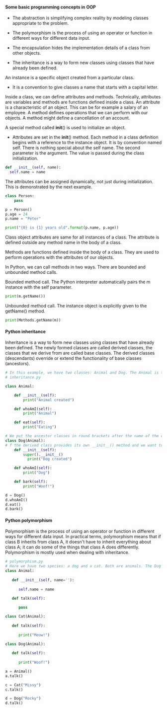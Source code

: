 #### Some basic programming concepts in OOP

* The abstraction is simplifying complex reality by modeling classes appropriate to the problem. 

* The polymorphism is the process of using an operator or function in different ways for different data input. 

* The encapsulation hides the implementation details of a class from other objects. 

* The inheritance is a way to form new classes using classes that have already been defined.

An instance is a specific object created from a particular class.

* It is a convention to give classes a name that starts with a capital letter.

Inside a class, we can define attributes and methods. Technically, attributes are variables and methods are functions defined inside a class.
	An attribute is a characteristic of an object. This can be for example a salary of an employee. 
	A method defines operations that we can perform with our objects. A method might define a cancellation of an account.

A special method called __init__() is used to initialize an object.
* Attributes are set in the __init__() method.
Each method in a class definition begins with a reference to the instance object. It is by convention named self. There is nothing special about the self name. 
The second parameter is the argument. The value is passed during the class initialization.
``` python
def __init__(self, name):
  self.name = name
```
The attributes can be assigned dynamically, not just during initialization. This is demonstrated by the next example.
``` python
class Person:
    pass

p = Person()
p.age = 24
p.name = "Peter"

print("{0} is {1} years old".format(p.name, p.age))
```
Class object attributes are same for all instances of a class. The attribute is defined outside any method name in the body of a class.

Methods are functions defined inside the body of a class. They are used to perform operations with the attributes of our objects.

In Python, we can call methods in two ways. There are bounded and unbounded method calls.

Bounded method call. The Python interpreter automatically pairs the m instance with the self parameter.
```python
print(m.getName())
```
Unbounded method call. The instance object is explicitly given to the getName() method.
```python
print(Methods.getName(m))
```
#### Python inheritance
Inheritance is a way to form new classes using classes that have already been defined. The newly formed classes are called derived classes, the classes that we derive from are called base classes.  The derived classes (descendants) override or extend the functionality of base classes (ancestors).
```python
# In this example, we have two classes: Animal and Dog. The Animal is the base class, the Dog is the derived class. The derived class inherits the functionality of the base class. It is shown by the eat() method. The derived class modifies existing behaviour of the base class, shown by the whoAmI() method. Finally, the derived class extends the functionality of the base class, by defining a new bark() method.
# inheritance.py

class Animal:

    def __init__(self):
        print("Animal created")

    def whoAmI(self):
        print("Animal")

    def eat(self):
        print("Eating")

# We put the ancestor classes in round brackets after the name of the descendant class.
class Dog(Animal):
# f the derived class provides its own __init__() method and we want to call the parent constructor, we have to explicitly call the base class __init__() method with the help of the super function.
    def __init__(self):
        super().__init__()
          print("Dog created")

    def whoAmI(self):
        print("Dog")

    def bark(self):
        print("Woof!")

d = Dog()
d.whoAmI()
d.eat()
d.bark()
```
#### Python polymorphism
Polymorphism is the process of using an operator or function in different ways for different data input. In practical terms, polymorphism means that if class B inherits from class A, it doesn't have to inherit everything about class A; it can do some of the things that class A does differently. Polymorphism is mostly used when dealing with inheritance.
```python
# polymorphism.py
# Here we have two species: a dog and a cat. Both are animals. The Dog class and the Cat class inherit the Animal class. They have a talk() method, which gives different output for them.
class Animal:
    
   def __init__(self, name=''):
       
      self.name = name

   def talk(self):
       
      pass

class Cat(Animal):
    
   def talk(self):
       
      print("Meow!")

class Dog(Animal):
    
   def talk(self):
       
      print("Woof!")

a = Animal()
a.talk()

c = Cat("Missy")
c.talk()

d = Dog("Rocky")
d.talk()
```


